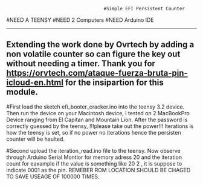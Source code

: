                                         #Simple EFI Persistent Counter

#NEED A TEENSY
#NEED 2 Computers
#NEED Arduino IDE

-----------------------------------------------------------------------------------------------------------------------------
Extending the work done by Ovrtech by adding a non volatile counter so can figure the key out without needing a timer.
Thank you for https://orvtech.com/ataque-fuerza-bruta-pin-icloud-en.html for the insipartion for this module.
-----------------------------------------------------------------------------------------------------------------------------

#First load the sketch efi_booter_cracker.ino into the teensy 3.2 device.
Then run the device on your Macintosh device, I tested on 2 MacBookPro Device ranging from El Capitan and Mountain Lion.
After the password is correctly guessed by the teensy, !!!please take out the power!!! Iterations is how the teensy is set, so if no power no iterations hence the persisten counter will be haulted.


#Second upload the iteration_read.ino file to the teensy.
Now observe through Arduino Serial Montior for memory adress 20 and the iteration count
for eaxample if the value is something like 20 2 , it is suppose to indicate 0001 as the pin.
REMEBER ROM LOCATION SHOULD BE CHAGED TO SAVE USEAGE OF 100000 TIMES.
